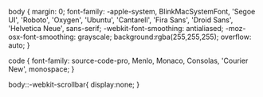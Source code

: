 body {
  margin: 0;
  font-family: -apple-system, BlinkMacSystemFont, 'Segoe UI', 'Roboto', 'Oxygen',
    'Ubuntu', 'Cantarell', 'Fira Sans', 'Droid Sans', 'Helvetica Neue',
    sans-serif;
  -webkit-font-smoothing: antialiased;
  -moz-osx-font-smoothing: grayscale;
  background:rgba(255,255,255);
  overflow: auto;
}

code {
  font-family: source-code-pro, Menlo, Monaco, Consolas, 'Courier New',
    monospace;
}

body::-webkit-scrollbar{
  display:none;
}
